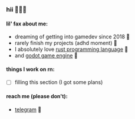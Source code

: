 
### hii 👋👋👋

#### lil' fax about me:
- dreaming of getting into gamedev since 2018 🏏
- rarely finish my projects (adhd moment) 🤯
- I absolutely love [rust programming language](https://github.com/rust-lang/rust) 🦀
- and [godot game engine](https://github.com/godotengine/godot) 🤖

#### things I work on rn:
- [ ] filling this section (I got some plans)

#### reach me (please don't):
- [telegram](t.me/moveonwasd) 💬
